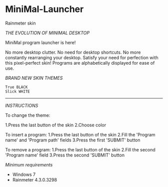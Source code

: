 # MiniMal-Launcher
Rainmeter skin

*THE EVOLUTION OF MINIMAL DESKTOP*


MiniMal program launcher is here!

No more desktop clutter.
No need for desktop shortcuts.
No more constantly rearranging your desktop.
Satisfy your need for perfection with this pixel-perfect skin!
Programs are alphabetically displayed for ease of use.


*BRAND NEW SKIN THEMES*

    True BLACK
    Slick WHITE

***********************


*INSTRUCTIONS*

To change the theme:

1.Press the last button of the skin
2.Choose color

To insert a program:
1.Press the last button of the skin
2.Fill the 'Program name' and 'Program path' fields
3.Press the first 'SUBMIT' button

To remove a program:
1.Press the last button of the skin
2.Fill the second 'Program name' field
3.Press the second 'SUBMIT' button


*Minimum requirements*
- Windows 7
- Rainmeter 4.3.0.3298
